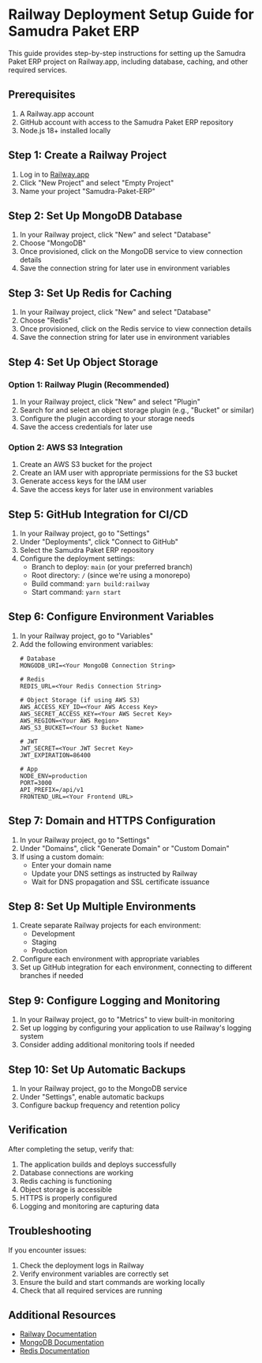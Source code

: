 # Railway Deployment Setup Guide for Samudra Paket ERP

This guide provides step-by-step instructions for setting up the Samudra Paket ERP project on Railway.app, including database, caching, and other required services.

## Prerequisites

1. A Railway.app account
2. GitHub account with access to the Samudra Paket ERP repository
3. Node.js 18+ installed locally

## Step 1: Create a Railway Project

1. Log in to [Railway.app](https://railway.app/)
2. Click "New Project" and select "Empty Project"
3. Name your project "Samudra-Paket-ERP"

## Step 2: Set Up MongoDB Database

1. In your Railway project, click "New" and select "Database"
2. Choose "MongoDB"
3. Once provisioned, click on the MongoDB service to view connection details
4. Save the connection string for later use in environment variables

## Step 3: Set Up Redis for Caching

1. In your Railway project, click "New" and select "Database"
2. Choose "Redis"
3. Once provisioned, click on the Redis service to view connection details
4. Save the connection string for later use in environment variables

## Step 4: Set Up Object Storage

### Option 1: Railway Plugin (Recommended)
1. In your Railway project, click "New" and select "Plugin"
2. Search for and select an object storage plugin (e.g., "Bucket" or similar)
3. Configure the plugin according to your storage needs
4. Save the access credentials for later use

### Option 2: AWS S3 Integration
1. Create an AWS S3 bucket for the project
2. Create an IAM user with appropriate permissions for the S3 bucket
3. Generate access keys for the IAM user
4. Save the access keys for later use in environment variables

## Step 5: GitHub Integration for CI/CD

1. In your Railway project, go to "Settings"
2. Under "Deployments", click "Connect to GitHub"
3. Select the Samudra Paket ERP repository
4. Configure the deployment settings:
   - Branch to deploy: `main` (or your preferred branch)
   - Root directory: `/` (since we're using a monorepo)
   - Build command: `yarn build:railway`
   - Start command: `yarn start`

## Step 6: Configure Environment Variables

1. In your Railway project, go to "Variables"
2. Add the following environment variables:
   ```
   # Database
   MONGODB_URI=<Your MongoDB Connection String>
   
   # Redis
   REDIS_URL=<Your Redis Connection String>
   
   # Object Storage (if using AWS S3)
   AWS_ACCESS_KEY_ID=<Your AWS Access Key>
   AWS_SECRET_ACCESS_KEY=<Your AWS Secret Key>
   AWS_REGION=<Your AWS Region>
   AWS_S3_BUCKET=<Your S3 Bucket Name>
   
   # JWT
   JWT_SECRET=<Your JWT Secret Key>
   JWT_EXPIRATION=86400
   
   # App
   NODE_ENV=production
   PORT=3000
   API_PREFIX=/api/v1
   FRONTEND_URL=<Your Frontend URL>
   ```

## Step 7: Domain and HTTPS Configuration

1. In your Railway project, go to "Settings"
2. Under "Domains", click "Generate Domain" or "Custom Domain"
3. If using a custom domain:
   - Enter your domain name
   - Update your DNS settings as instructed by Railway
   - Wait for DNS propagation and SSL certificate issuance

## Step 8: Set Up Multiple Environments

1. Create separate Railway projects for each environment:
   - Development
   - Staging
   - Production
2. Configure each environment with appropriate variables
3. Set up GitHub integration for each environment, connecting to different branches if needed

## Step 9: Configure Logging and Monitoring

1. In your Railway project, go to "Metrics" to view built-in monitoring
2. Set up logging by configuring your application to use Railway's logging system
3. Consider adding additional monitoring tools if needed

## Step 10: Set Up Automatic Backups

1. In your Railway project, go to the MongoDB service
2. Under "Settings", enable automatic backups
3. Configure backup frequency and retention policy

## Verification

After completing the setup, verify that:
1. The application builds and deploys successfully
2. Database connections are working
3. Redis caching is functioning
4. Object storage is accessible
5. HTTPS is properly configured
6. Logging and monitoring are capturing data

## Troubleshooting

If you encounter issues:
1. Check the deployment logs in Railway
2. Verify environment variables are correctly set
3. Ensure the build and start commands are working locally
4. Check that all required services are running

## Additional Resources

- [Railway Documentation](https://docs.railway.app/)
- [MongoDB Documentation](https://docs.mongodb.com/)
- [Redis Documentation](https://redis.io/documentation)
